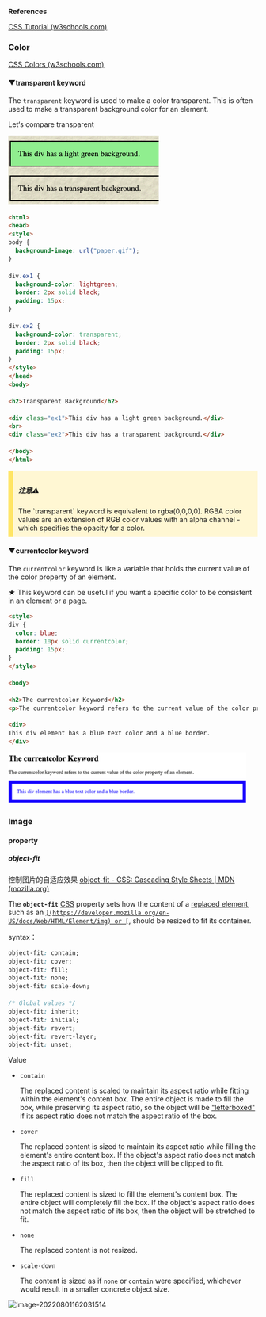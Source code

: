 **References**

[CSS Tutorial (w3schools.com)](https://www.w3schools.com/css/default.asp)





### Color

[CSS Colors (w3schools.com)](https://www.w3schools.com/css/css3_colors.asp)



#### **▼transparent keyword**

The `transparent` keyword is used to make a color transparent. This is often used to make a transparent background color for an element.



Let‘s compare transparent 

 <img src="CSS notes.assets/image-20210827195302697.png" alt="image-20210827195302697" style="zoom:50%;" />

```html
<html>
<head>
<style>
body {
  background-image: url("paper.gif");
}

div.ex1 { 
  background-color: lightgreen;
  border: 2px solid black;
  padding: 15px;
}

div.ex2 { 
  background-color: transparent;
  border: 2px solid black;
  padding: 15px;
} 
</style>
</head>
<body>

<h2>Transparent Background</h2>

<div class="ex1">This div has a light green background.</div>
<br>
<div class="ex2">This div has a transparent background.</div>

</body>
</html>
```



<div style="background-color: #fff7d3; border-left: 10px solid #ffe564;padding: 10px;">    <h5>注意⚠️</h5>    <span>The `transparent` keyword is equivalent to rgba(0,0,0,0). RGBA color values are an extension of RGB color values with an alpha channel - which specifies the opacity for a color. </span></div>





#### ▼currentcolor keyword



The `currentcolor` keyword is like a variable that holds the current value of the color property of an element.

★ This keyword can be useful if you want a specific color to be consistent in an element or a page.



```html
<style>
div {
  color: blue;
  border: 10px solid currentcolor;
  padding: 15px;  
}
</style>

<body>

<h2>The currentcolor Keyword</h2>
<p>The currentcolor keyword refers to the current value of the color property of an element.</p>

<div>
This div element has a blue text color and a blue border.
</div>
```

 <img src="CSS notes.assets/image-20210827195917245.png" alt="image-20210827195917245" style="zoom:47%;" />







### Image



#### property



##### object-fit

控制图片的自适应效果 [object-fit - CSS: Cascading Style Sheets | MDN (mozilla.org)](https://developer.mozilla.org/en-US/docs/Web/CSS/object-fit)



The **`object-fit`** [CSS](https://developer.mozilla.org/en-US/docs/Web/CSS) property sets how the content of a [replaced element](https://developer.mozilla.org/en-US/docs/Web/CSS/Replaced_element), such as an [``](https://developer.mozilla.org/en-US/docs/Web/HTML/Element/img) or [``](https://developer.mozilla.org/en-US/docs/Web/HTML/Element/video), should be resized to fit its container.



syntax：

```css
object-fit: contain;
object-fit: cover;
object-fit: fill;
object-fit: none;
object-fit: scale-down;

/* Global values */
object-fit: inherit;
object-fit: initial;
object-fit: revert;
object-fit: revert-layer;
object-fit: unset;
```



Value

- `contain`

  The replaced content is scaled to maintain its aspect ratio while fitting within the element's content box. The entire object is made to fill the box, while preserving its aspect ratio, so the object will be ["letterboxed"](https://en.wikipedia.org/wiki/Letterboxing_(filming)) if its aspect ratio does not match the aspect ratio of the box.

- `cover`

  The replaced content is sized to maintain its aspect ratio while filling the element's entire content box. If the object's aspect ratio does not match the aspect ratio of its box, then the object will be clipped to fit.

- `fill`

  The replaced content is sized to fill the element's content box. The entire object will completely fill the box. If the object's aspect ratio does not match the aspect ratio of its box, then the object will be stretched to fit.

- `none`

  The replaced content is not resized.

- `scale-down`

  The content is sized as if `none` or `contain` were specified, whichever would result in a smaller concrete object size.



![image-20220801162031514](https://image-list-1258374833.cos.ap-chengdu.myqcloud.com/image-20220801162031514.png)

